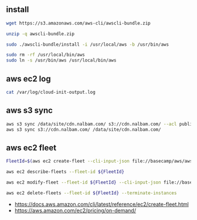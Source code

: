 ## install
```bash
wget https://s3.amazonaws.com/aws-cli/awscli-bundle.zip

unzip -q awscli-bundle.zip

sudo ./awscli-bundle/install -i /usr/local/aws -b /usr/bin/aws

sudo rm -rf /usr/local/bin/aws
sudo ln -s /usr/bin/aws /usr/local/bin/aws
```

## aws ec2 log
```bash
cat /var/log/cloud-init-output.log
```

## aws s3 sync
```bash
aws s3 sync /data/site/cdn.nalbam.com/ s3://cdn.nalbam.com/ --acl public-read
aws s3 sync s3://cdn.nalbam.com/ /data/site/cdn.nalbam.com/
```

## aws ec2 fleet
```bash
FleetId=$(aws ec2 create-fleet --cli-input-json file://basecamp/aws/aws-ec2-fleet-create.json | grep FleetId | cut -d'"' -f4)

aws ec2 describe-fleets --fleet-id ${FleetId}

aws ec2 modify-fleet --fleet-id ${FleetId} --cli-input-json file://basecamp/aws/aws-ec2-fleet-modify.json

aws ec2 delete-fleets --fleet-id ${FleetId} --terminate-instances
```
* https://docs.aws.amazon.com/cli/latest/reference/ec2/create-fleet.html
* https://aws.amazon.com/ec2/pricing/on-demand/
